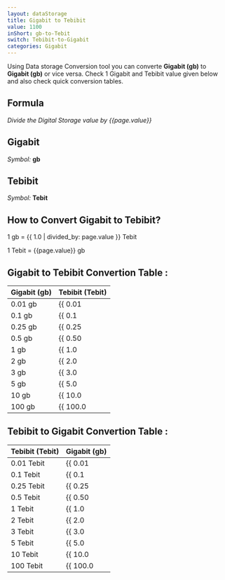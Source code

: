 ```yaml
---
layout: dataStorage
title: Gigabit to Tebibit
value: 1100
inShort: gb-to-Tebit
switch: Tebibit-to-Gigabit
categories: Gigabit
---
```


Using Data storage Conversion tool you can converte **Gigabit (gb)** to **Gigabit (gb)** or vice versa. Check 1 Gigabit and Tebibit value given below and also check quick conversion tables.

## Formula
*Divide the Digital Storage value by {{page.value}}*

## Gigabit
*Symbol:* **gb**

## Tebibit
*Symbol:* **Tebit**

## How to Convert Gigabit to Tebibit?

1 gb = {{ 1.0 | divided_by: page.value }} Tebit

1 Tebit = {{page.value}} gb


## Gigabit to Tebibit Convertion Table :

| Gigabit (gb) | Tebibit (Tebit) |
| ---- | ---- |
| 0.01 gb | {{ 0.01 | divided_by: page.value | round: 12 }} Tebit |
| 0.1 gb | {{ 0.1 | divided_by: page.value | round: 12 }} Tebit |
| 0.25 gb | {{ 0.25 | divided_by: page.value | round: 12 }} Tebit |
| 0.5 gb | {{ 0.50 | divided_by: page.value | round: 12 }} Tebit |
| 1 gb | {{ 1.0 | divided_by: page.value | round: 12 }} Tebit |
| 2 gb | {{ 2.0 | divided_by: page.value | round: 12 }} Tebit |
| 3 gb | {{ 3.0 | divided_by: page.value | round: 12 }} Tebit |
| 5 gb | {{ 5.0 | divided_by: page.value | round: 12 }} Tebit |
| 10 gb | {{ 10.0 | divided_by: page.value | round: 12 }} Tebit |
| 100 gb | {{ 100.0 | divided_by: page.value | round: 12 }} Tebit |

## Tebibit to Gigabit Convertion Table :

| Tebibit (Tebit) | Gigabit (gb) |
| ---- | ---- |
| 0.01 Tebit | {{ 0.01 | times: page.value | round: 12 }} gb |
| 0.1 Tebit | {{ 0.1 | times: page.value | round: 12 }} gb |
| 0.25 Tebit | {{ 0.25 | times: page.value | round: 12 }} gb |
| 0.5 Tebit | {{ 0.50 | times: page.value | round: 12 }} gb |
| 1 Tebit | {{ 1.0 | times: page.value | round: 12 }} gb |
| 2 Tebit | {{ 2.0 | times: page.value | round: 12 }} gb |
| 3 Tebit | {{ 3.0 | times: page.value | round: 12 }} gb |
| 5 Tebit | {{ 5.0 | times: page.value | round: 12 }} gb |
| 10 Tebit | {{ 10.0 | times: page.value | round: 12 }} gb |
| 100 Tebit | {{ 100.0 | times: page.value | round: 12 }} gb |


<script>
document.getElementById('selectInput')[10].selected = true
document.getElementById('selectOutput')[15].selected = true
</script>
